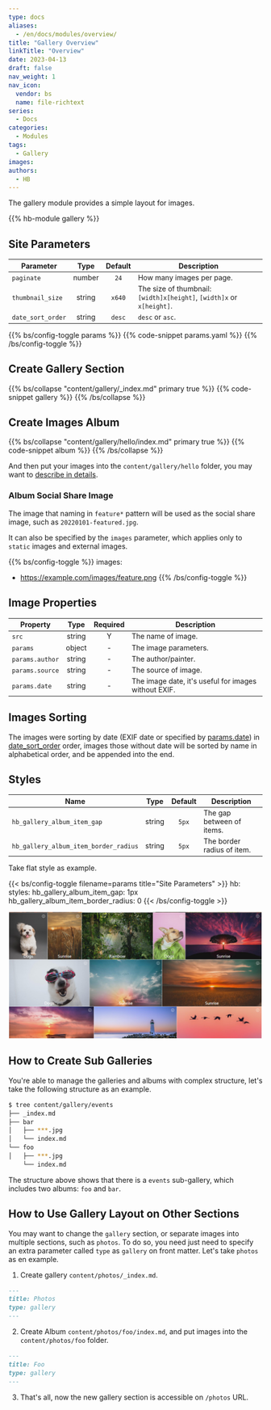 ```yaml
---
type: docs
aliases:
  - /en/docs/modules/overview/
title: "Gallery Overview"
linkTitle: "Overview"
date: 2023-04-13
draft: false
nav_weight: 1
nav_icon:
  vendor: bs
  name: file-richtext
series:
  - Docs
categories:
  - Modules
tags:
  - Gallery
images:
authors:
  - HB
---
```


The gallery module provides a simple layout for images.

<!--more-->

{{% hb-module gallery %}}

## Site Parameters

| Parameter        |  Type  | Default | Description                                                           |
| ---------------- | :----: | :-----: | --------------------------------------------------------------------- |
| `paginate`       | number |  `24`   | How many images per page.                                             |
| `thumbnail_size` | string | `x640`  | The size of thumbnail: `[width]x[height]`, `[width]x` or `x[height]`. |
| `date_sort_order` | string | `desc` | `desc` or `asc`. |

{{% bs/config-toggle params %}}
{{% code-snippet params.yaml %}}
{{% /bs/config-toggle %}}

## Create Gallery Section

{{% bs/collapse "content/gallery/_index.md" primary true %}}
{{% code-snippet gallery %}}
{{% /bs/collapse %}}

## Create Images Album

{{% bs/collapse "content/gallery/hello/index.md" primary true %}}
{{% code-snippet album %}}
{{% /bs/collapse %}}

And then put your images into the `content/gallery/hello` folder, you may want to [describe in details](#image-properties).

### Album Social Share Image

The image that naming in `feature*` pattern will be used as the social share image, such as `20220101-featured.jpg`.

It can also be specified by the `images` parameter, which applies only to `static` images and external images.

{{% bs/config-toggle %}}
images:
  - https://example.com/images/feature.png
{{% /bs/config-toggle %}}

## Image Properties

| Property        |  Type  | Required | Description           |
| --------------- | :----: | :------: | --------------------- |
| `src`           | string |    Y     | The name of image.    |
| `params`        | object |    -     | The image parameters. |
| `params.author` | string |    -     | The author/painter.   |
| `params.source` | string |    -     | The source of image.  |
| `params.date`   | string |    -     | The image date, it's useful for images without EXIF. |

## Images Sorting

The images were sorting by date (EXIF date or specified by [params.date](#image-properties)) in [date_sort_order](#site-parameters) order, images those without date will be sorted by name in alphabetical order, and be appended into the end.

## Styles

| Name | Type | Default | Description |
| --- | :-: | :-: | --- |
| `hb_gallery_album_item_gap` | string | `5px` | The gap between of items.
| `hb_gallery_album_item_border_radius` | string | `5px` | The border radius of item.

Take flat style as example.

{{< bs/config-toggle filename=params title="Site Parameters" >}}
hb:
  styles:
    hb_gallery_album_item_gap: 1px
    hb_gallery_album_item_border_radius: 0
{{< /bs/config-toggle >}}

![Gallery flat style](flat.png#center "Gallery Flat Style")

## How to Create Sub Galleries

You're able to manage the galleries and albums with complex structure, let's take the following structure as an example.

```sh
$ tree content/gallery/events
├── _index.md
├── bar
│   ├── ***.jpg
│   └── index.md
└── foo
│   ├── ***.jpg
    └── index.md
```

The structure above shows that there is a `events` sub-gallery, which includes two albums: `foo` and `bar`.

## How to Use Gallery Layout on Other Sections

You may want to change the `gallery` section, or separate images into multiple sections, such as `photos`. To do so, you need just need to specify an extra parameter called `type` as `gallery` on front matter. Let's take `photos` as en example.

1. Create gallery `content/photos/_index.md`.

```markdown
---
title: Photos
type: gallery
---
```

2. Create Album `content/photos/foo/index.md`, and put images into the `content/photos/foo` folder.

```markdown
---
title: Foo
type: gallery
---
```

3. That's all, now the new gallery section is accessible on `/photos` URL.
